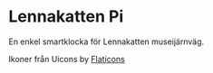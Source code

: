 # Lennakatten Pi

En enkel smartklocka för Lennakatten museijärnväg.

Ikoner från Uicons by [Flaticons](https://www.flaticon.com/uicons)

